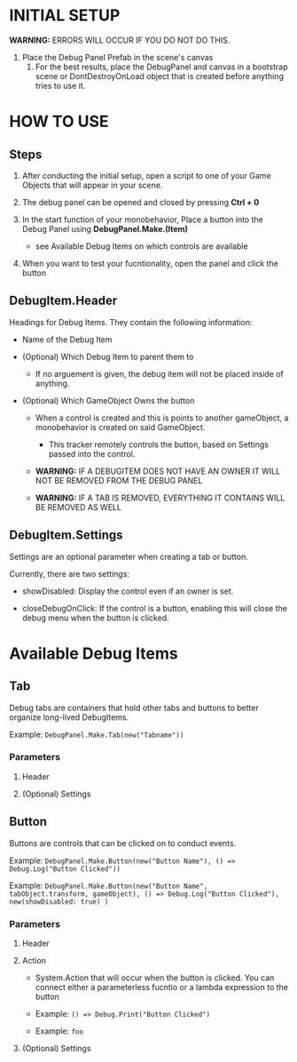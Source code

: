 # INITIAL SETUP

**WARNING:** ERRORS WILL OCCUR IF YOU DO NOT DO THIS.

1. Place the Debug Panel Prefab in the scene's canvas
    1. For the best results, place the DebugPanel and canvas in a bootstrap scene or DontDestroyOnLoad object that is created before anything tries to use it.

# HOW TO USE

## Steps

1. After conducting the initial setup, open a script to one of your Game Objects that will appear in your scene.

2. The debug panel can be opened and closed by pressing **Ctrl + 0**

3. In the start function of your monobehavior, Place a button into the Debug Panel using **DebugPanel.Make.(Item)**

    * see Available Debug Items on which controls are available

4. When you want to test your fucntionality, open the panel and click the button

## DebugItem.Header

Headings for Debug Items. They contain the following information:

* Name of the Debug Item

* (Optional) Which Debug Item to parent them to
    * If no arguement is given, the debug item will not be placed inside of anything.

* (Optional) Which GameObject Owns the button

    * When a control is created and this is points to another gameObject, a monobehavior is created on said GameObject.

        * This tracker remotely controls the button, based on Settings passed into the control.

    * **WARNING:**  IF A DEBUGITEM DOES NOT HAVE AN OWNER IT WILL NOT BE REMOVED FROM THE DEBUG PANEL

    * **WARNING:** IF A TAB IS REMOVED, EVERYTHING IT CONTAINS WILL BE REMOVED AS WELL

## DebugItem.Settings

Settings are an optional parameter when creating a tab or button.

Currently, there are two settings:

* showDisabled: Display the control even if an owner is set.

* closeDebugOnClick: If the control is a button, enabling this will close the debug menu when the button is clicked.


# Available Debug Items

## Tab

Debug tabs are containers that hold other tabs and buttons to better organize long-lived DebugItems.

Example: `DebugPanel.Make.Tab(new("Tabname"))`

### Parameters

1. Header

2. (Optional) Settings

## Button

Buttons are controls that can be clicked on to conduct events.

Example: `DebugPanel.Make.Button(new("Button Name"), () => Debug.Log("Button Clicked"))`

Example: `DebugPanel.Make.Button(new("Button Name", tabObject.transform, gameObject), () => Debug.Log("Button Clicked"), new(showDisabled: true) )`

### Parameters

1. Header

2. Action
    
    * System.Action that will occur when the button is clicked. You can connect either a parameterless fucntio or a lambda expression to the button
    
    * Example: `() => Debug.Print("Button Clicked")`
    
    * Example: `foo`

3. (Optional) Settings
